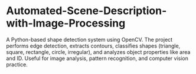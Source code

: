 # Automated-Scene-Description-with-Image-Processing
A Python-based shape detection system using OpenCV. The project performs edge detection, extracts contours, classifies shapes (triangle, square, rectangle, circle, irregular), and analyzes object properties like area and ID. Useful for image analysis, pattern recognition, and computer vision practice.
